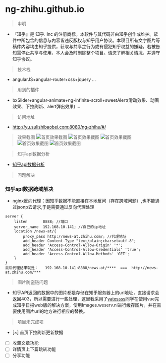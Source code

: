 # ng-zhihu.github.io
> 申明
*   『知乎』是 知乎. Inc 的注册商标。本软件与其代码非由知乎创作或维护。软件中所包含的信息与内容皆违反版权与知乎用户协议。本项目所有文字图片等稿件内容均由知乎提供，获取与共享之行为或有侵犯知乎权益的嫌疑。若被告知需停止共享与使用，本人会及时删除整个项目。请您了解相关情况，并遵守知乎协议。

> 技术栈
*   angularJS+angular-router+css+jquery ...

> 用到的插件
*   bxSlider+angular-animate+ng-infinite-scroll+sweetAlert(滑动效果、动画效果、下拉刷新、alert弹出效果) ...

> 访问地址
*	http://yu.sulishibaobei.com:8080/ng-zhihu/#/

> 效果截图
![首页效果截图](https://github.com/Lc080827/ng-zhihu.github.io/blob/master/images/QQ%E5%9B%BE%E7%89%8720180312105003.png)
![首页效果截图](https://github.com/Lc080827/ng-zhihu.github.io/blob/master/images/daohang_github.png)
![首页效果截图](https://github.com/Lc080827/ng-zhihu.github.io/blob/master/images/list_github.png)
![首页效果截图](https://github.com/Lc080827/ng-zhihu.github.io/blob/master/images/comment_github.png)
![首页效果截图](https://github.com/Lc080827/ng-zhihu.github.io/blob/master/images/commentDetail_github.png)


> 知乎api数据分析
*   [知乎api数据分析](https://github.com/izzyleung/ZhihuDailyPurify/wiki/%E7%9F%A5%E4%B9%8E%E6%97%A5%E6%8A%A5-API-%E5%88%86%E6%9E%90)

> 问题解决
### 知乎api数据跨域解决
*   nginx反向代理：因知乎数据不能直接在本地反问（存在跨域问题）,也不能通过jsonp去请求,于是需要通过反向代理处理
```nginx配置
server {
    listen       8888; //端口
    server_name  192.168.10.141; //自己的ip地址
	location /news-at/{
	    proxy_pass http://news-at.zhihu.com/; //代理地址
	    add_header Content-Type "text/plain;charset=utf-8";
	    add_header 'Access-Control-Allow-Origin' '*';
	    add_header 'Access-Control-Allow-Credentials' 'true';
	    add_header 'Access-Control-Allow-Methods' 'GET';
	}
}
最后代理结果就是：   192.168.10.141:8888/news-at/****  ===  http://news-at.zhihu.com/***
```

> 图片防盗链问题
*   知乎API返回的数据中的图片都是存储在知乎服务器上的url地址，直接请求会返回403，所以需要进行一些处理，这里我采用了[yatessss](http://www.yatessss.com/2016/07/08/%E4%BD%BF%E7%94%A8vue%E5%AE%8C%E6%88%90%E7%9F%A5%E4%B9%8E%E6%97%A5%E6%8A%A5web%E7%89%88.html)同学在使用vue完成知乎日报web版的解决方案，使用Images.weserv.nl进行缓存图片，并在需要使用图片url的地方进行相应的替换。

> 项目未完成项
- [×]   首页下拉刷新更新数据
- [ ]   收藏文章功能
- [ ]	详情页上下篇跳转功能
- [ ]	分享功能